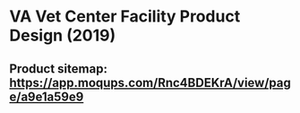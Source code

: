 # VA Vet Center Facility Product Design (2019)

**Product sitemap:** https://app.moqups.com/Rnc4BDEKrA/view/page/a9e1a59e9
-
